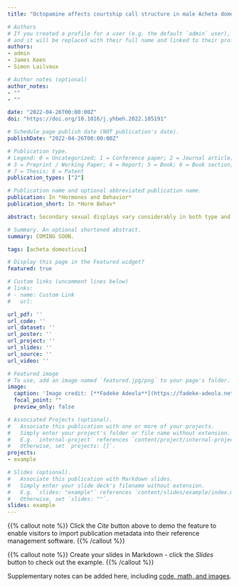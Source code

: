 ```yaml
---
title: "Octopamine affects courtship call structure in male Acheta domesticus crickets"

# Authors
# If you created a profile for a user (e.g. the default `admin` user), write the username (folder name) here 
# and it will be replaced with their full name and linked to their profile.
authors:
- admin
- James Keen
- Simon Lailvaux

# Author notes (optional)
author_notes:
- ""
- ""

date: "2022-04-26T00:00:00Z"
doi: "https://doi.org/10.1016/j.yhbeh.2022.105191"

# Schedule page publish date (NOT publication's date).
publishDate: "2022-04-26T00:00:00Z"

# Publication type.
# Legend: 0 = Uncategorized; 1 = Conference paper; 2 = Journal article;
# 3 = Preprint / Working Paper; 4 = Report; 5 = Book; 6 = Book section;
# 7 = Thesis; 8 = Patent
publication_types: ["2"]

# Publication name and optional abbreviated publication name.
publication: In *Hormones and Behavior*
publication_short: In *Horm Behav*

abstract: Secondary sexual displays vary considerably in both type and structure both within and across animal species. Although such variation is of keen interest to evolutionary biologists, the functional factors driving variation in male displays are poorly understood. In crickets, acoustic calls are produced by muscular contractions via stridulation of file and scraper wing components. We tested the effect of varying octopamine, an important biogenic amine neurohormone in invertebrates, on call production in male Acheta domesticus house crickets by blocking the octopamine receptors that influence skeletal muscle function with epinastine, a synthetic octopamine antagonist. We then measured male courtship calls and analyzed the call structure to quantify the differences in call structure based on the changes in carrier frequency, and whether chirps or ticks are a more prevalently expressed frequency in treated vs untreated males. Males treated with epinastine exhibited clear differences in call structure compared to untreated controls, such that epinastine-treated males were more likely to produce simpler calls and to exhibit their carrier frequencies as ticks rather than chirps. Thus, we were able to directly modify male courtship calling performance during mating interactions by altering the neuropharmacological milieu, demonstrating the potential role of biogenic amines in contributing to the diversity of call types in nature.

# Summary. An optional shortened abstract.
summary: COMING SOON.

tags: [acheta domesticus]

# Display this page in the Featured widget?
featured: true

# Custom links (uncomment lines below)
# links:
# - name: Custom Link
#   url: 

url_pdf: ''
url_code: ''
url_dataset: ''
url_poster: ''
url_project: ''
url_slides: ''
url_source: ''
url_video: ''

# Featured image
# To use, add an image named `featured.jpg/png` to your page's folder. 
image:
  caption: 'Image credit: [**Fadeke Adeola**](https://fadeke-adeola.netlify.app/publication/example/)'
  focal_point: ""
  preview_only: false

# Associated Projects (optional).
#   Associate this publication with one or more of your projects.
#   Simply enter your project's folder or file name without extension.
#   E.g. `internal-project` references `content/project/internal-project/index.md`.
#   Otherwise, set `projects: []`.
projects:
- example

# Slides (optional).
#   Associate this publication with Markdown slides.
#   Simply enter your slide deck's filename without extension.
#   E.g. `slides: "example"` references `content/slides/example/index.md`.
#   Otherwise, set `slides: ""`.
slides: example
---
```


{{% callout note %}}
Click the *Cite* button above to demo the feature to enable visitors to import publication metadata into their reference management software.
{{% /callout %}}

{{% callout note %}}
Create your slides in Markdown - click the *Slides* button to check out the example.
{{% /callout %}}

Supplementary notes can be added here, including [code, math, and images](https://wowchemy.com/docs/writing-markdown-latex/).
